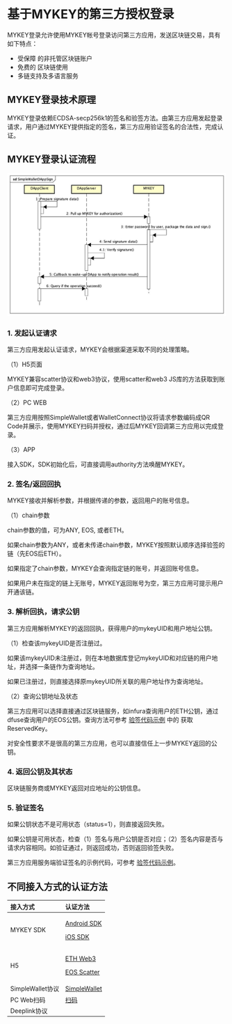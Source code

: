 # 基于MYKEY的第三方授权登录

MYKEY登录允许使用MYKEY帐号登录访问第三方应用，发送区块链交易，具有如下特点：

* 受保障 的非托管区块链账户
* 免费的 区块链使用
* 多链支持及多语言服务

## MYKEY登录技术原理

MYKEY登录依赖ECDSA-secp256k1的签名和验签方法。由第三方应用发起登录请求，用户通过MYKEY提供指定的签名，第三方应用验证签名的合法性，完成认证。

## MYKEY登录认证流程

![](../.gitbook/assets/image%20%286%29.png)

### 1. 发起认证请求

第三方应用发起认证请求，MYKEY会根据渠道采取不同的处理策略。

（1）H5页面

MYKEY兼容scatter协议和web3协议，使用scatter和web3 JS库的方法获取到账户信息即可完成登录。

（2）PC WEB

第三方应用按照SimpleWallet或者WalletConnect协议将请求参数编码成QR Code并展示，使用MYKEY扫码并授权，通过后MYKEY回调第三方应用以完成登录。

（3）APP

接入SDK，SDK初始化后，可直接调用authority方法唤醒MYKEY。  


### 2. 签名/返回回执

MYKEY接收并解析参数，并根据传递的参数，返回用户的账号信息。

（1）chain参数

chain参数的值，可为ANY, EOS, 或者ETH。

如果chain参数为ANY，或者未传递chain参数，MYKEY按照默认顺序选择验签的链（先EOS后ETH）。

如果指定了chain参数，MYKEY会查询指定链的账号，并返回账号信息。

如果用户未在指定的链上无账号，MYKEY返回账号为空，第三方应用可提示用户开通该链。

### 3. 解析回执，请求公钥

第三方应用解析MYKEY的返回回执，获得用户的mykeyUID和用户地址公钥。

（1）检查该mykeyUID是否注册过。

如果该mykeyUID未注册过，则在本地数据库登记mykeyUID和对应链的用户地址，并选择一条链作为查询地址。

如果已注册过，则直接选择原mykeyUID所关联的用户地址作为查询地址。

（2）查询公钥地址及状态

第三方应用可以选择直接通过区块链服务，如infura查询用户的ETH公钥，通过dfuse查询用户的EOS公钥。查询方法可参考 [验签代码示例](verify-example.md) 中的 获取ReservedKey。

对安全性要求不是很高的第三方应用，也可以直接信任上一步MYKEY返回的公钥。

### 4. 返回公钥及其状态

区块链服务商或MYKEY返回对应地址的公钥信息。

### 5. 验证签名

如果公钥状态不是可用状态（status=1），则直接返回失败。

如果公钥是可用状态，检查（1）签名与用户公钥是否对应；（2）签名内容是否与请求内容相同。如验证通过，则返回成功，否则返回验签失败。

第三方应用服务端验证签名的示例代码，可参考 [验签代码示例](verify-example.md)。

## 不同接入方式的认证方法

<table>
  <thead>
    <tr>
      <th style="text-align:left">&#x63A5;&#x5165;&#x65B9;&#x5F0F;</th>
      <th style="text-align:left">&#x8BA4;&#x8BC1;&#x65B9;&#x6CD5;</th>
    </tr>
  </thead>
  <tbody>
    <tr>
      <td style="text-align:left">MYKEY SDK</td>
      <td style="text-align:left">
        <p><a href="../integrate-with-mykey/integration-android/transfer.md">Android SDK</a>
        </p>
        <p><a href="../integrate-with-mykey/integration-ios/transfer.md">iOS SDK</a>
        </p>
      </td>
    </tr>
    <tr>
      <td style="text-align:left">H5</td>
      <td style="text-align:left">
        <p><a href="../integrate-with-mykey/h5/eth.md#mykey-yan-qian-fang-shi">ETH Web3</a>
        </p>
        <p><a href="../integrate-with-mykey/h5/eos.md#mykey-yan-qian-fang-shi">EOS Scatter</a>
        </p>
      </td>
    </tr>
    <tr>
      <td style="text-align:left">SimpleWallet&#x534F;&#x8BAE;</td>
      <td style="text-align:left"><a href="../integrate-with-mykey/simplewallet.md#qian-ming">SimpleWallet</a>
      </td>
    </tr>
    <tr>
      <td style="text-align:left">PC Web&#x626B;&#x7801;</td>
      <td style="text-align:left"><a href="../integrate-with-mykey/scan.md#qian-ming">&#x626B;&#x7801;</a>
      </td>
    </tr>
    <tr>
      <td style="text-align:left">Deeplink&#x534F;&#x8BAE;</td>
      <td style="text-align:left"></td>
    </tr>
  </tbody>
</table>

